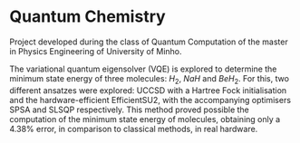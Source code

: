 # Quantum Chemistry

Project developed during the class of Quantum Computation of the master in Physics Engineering of University of Minho.

The variational quantum eigensolver (VQE) is explored to determine the minimum state energy of three molecules: $H_2$, $NaH$ and $BeH_2$.  For this, two different ansatzes were explored: UCCSD with a Hartree Fock initialisation and the hardware-efficient EfficientSU2, with the accompanying optimisers SPSA and SLSQP respectively. This method proved possible the computation of the minimum state energy of molecules, obtaining only a $4.38\%$ error, in comparison to classical methods, in real hardware.
